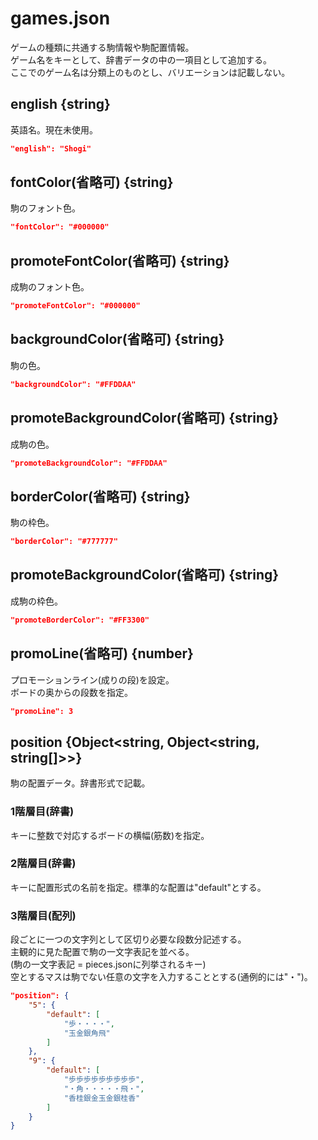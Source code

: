 # games.json
ゲームの種類に共通する駒情報や駒配置情報。  
ゲーム名をキーとして、辞書データの中の一項目として追加する。  
ここでのゲーム名は分類上のものとし、バリエーションは記載しない。

## english {string}
英語名。現在未使用。
```json
"english": "Shogi"
```

## fontColor(省略可) {string}
駒のフォント色。
```json
"fontColor": "#000000"
```

## promoteFontColor(省略可) {string}
成駒のフォント色。
```json
"promoteFontColor": "#000000"
```

## backgroundColor(省略可) {string}
駒の色。
```json
"backgroundColor": "#FFDDAA"
```

## promoteBackgroundColor(省略可) {string}
成駒の色。
```json
"promoteBackgroundColor": "#FFDDAA"
```

## borderColor(省略可) {string}
駒の枠色。
```json
"borderColor": "#777777"
```

## promoteBackgroundColor(省略可) {string}
成駒の枠色。
```json
"promoteBorderColor": "#FF3300"
```

## promoLine(省略可) {number}
プロモーションライン(成りの段)を設定。  
ボードの奥からの段数を指定。
```json
"promoLine": 3
```

## position {Object<string, Object<string, string[]>>}
駒の配置データ。辞書形式で記載。

### 1階層目(辞書)
キーに整数で対応するボードの横幅(筋数)を指定。

### 2階層目(辞書)
キーに配置形式の名前を指定。標準的な配置は"default"とする。

### 3階層目(配列)
段ごとに一つの文字列として区切り必要な段数分記述する。  
主観的に見た配置で駒の一文字表記を並べる。  
(駒の一文字表記 = pieces.jsonに列挙されるキー)  
空とするマスは駒でない任意の文字を入力することとする(通例的には"・")。
```json
"position": {
	"5": {
		"default": [
			"歩・・・・",
			"玉金銀角飛"
		]
	},
	"9": {
		"default": [
			"歩歩歩歩歩歩歩歩歩",
			"・角・・・・・飛・",
			"香桂銀金玉金銀桂香"
		]
	}
}
```
